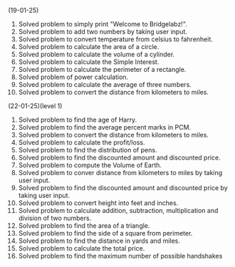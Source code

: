 (19-01-25)
1. Solved problem to simply print "Welcome to Bridgelabz!".
2. Solved problem to add two numbers by taking user input.
3. Solved problem to convert temperature from celsius to fahrenheit.
4. Solved problem to calculate the area of a circle.
5. Solved problem to calculate the volume of a cylinder.
6. Solved problem to calculate the Simple Interest.
7. Solved problem to calculate the perimeter of a rectangle.
8. Solved problem of power calculation.
9. Solved problem to calculate the average of three numbers.
10. Solved problem to convert the distance from kilometers to miles.

(22-01-25)(level 1)
1. Solved problem to find the age of Harry.
2. Solved problem to find the average percent marks in PCM.
3. Solved problem to convert the distance from kilometers to miles.
4. Solved problem to calculate the profit/loss.
5. Solved problem to find the distribution of pens.
6. Solved problem to find the discounted amount and discounted price.
7. Solved problem to compute the Volume of Earth.
8. Solved problem to conver distance from kilometers to miles by taking user input.
9. Solved problem to find the discounted amount and discounted price by taking user input.
10. Solved problem to convert height into feet and inches.
11. Solved problem to calculate addition, subtraction, multiplication and division of two numbers.
12. Solved problem to find the area of a triangle.
13. Solved problem to find the side of a square from perimeter.
14. Solved problem to find the distance in yards and miles.
15. Solved problem to calculate the total price.
16. Solved problem to find the maximum number of possible handshakes